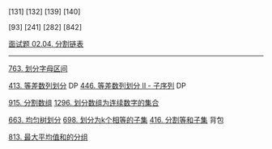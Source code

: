 [131]
[132]
[139]
[140]

[93]
[241]
[282]
[842]

[面试题 02.04. 分割链表](https://leetcode-cn.com/problems/partition-list-lcci/)

---

[763. 划分字母区间](https://leetcode-cn.com/problems/partition-labels/)

[413. 等差数列划分](https://leetcode-cn.com/problems/arithmetic-slices/) DP
[446. 等差数列划分 II - 子序列](https://leetcode-cn.com/problems/arithmetic-slices-ii-subsequence/) DP

[915. 分割数组](https://leetcode-cn.com/problems/partition-array-into-disjoint-intervals/)
[1296. 划分数组为连续数字的集合](https://leetcode-cn.com/problems/divide-array-in-sets-of-k-consecutive-numbers/)

[663. 均匀树划分](https://leetcode-cn.com/problems/equal-tree-partition/)
[698. 划分为k个相等的子集](https://leetcode-cn.com/problems/divide-array-in-sets-of-k-consecutive-numbers/)
[416. 分割等和子集](https://leetcode-cn.com/problems/partition-equal-subset-sum/) 背包

[813. 最大平均值和的分组](https://leetcode-cn.com/problems/largest-sum-of-averages/)
